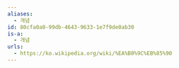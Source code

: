 ```yaml
---
aliases:
  - 개념
id: 80cfa0a0-99db-4643-9633-1e7f9de0ab30
is-a:
  - 개념
urls:
  - https://ko.wikipedia.org/wiki/%EA%B0%9C%EB%85%90
---
```


